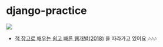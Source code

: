 # django-practice


![](https://i.imgur.com/s1IgVUx.png)

- [책 장고로 배우는 쉽고 빠른 웹개발(2018)](https://books.google.co.kr/books/about/%ED%8C%8C%EC%9D%B4%EC%8D%AC_%EC%9B%B9_%ED%94%84%EB%A1%9C%EA%B7%B8%EB%9E%98%EB%B0%8D_%EA%B0%9C%EC%A0%95%ED%8C%90.html?hl=ko&id=29pqDwAAQBAJ&redir_esc=y) 을 따라가고 있어요 🎶🎶🎶